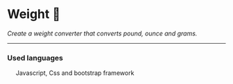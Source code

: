# Weight :muscle:
*Create a weight converter that converts pound, ounce and grams.*
_________________________
### Used languages
&nbsp;&nbsp;&nbsp;&nbsp; Javascript, Css and bootstrap framework

